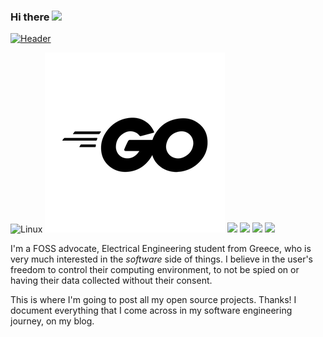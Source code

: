 ### Hi there <img src="https://raw.githubusercontent.com/MartinHeinz/MartinHeinz/master/wave.gif" width="30px">
[![](https://raw.githubusercontent.com/MartinHeinz/<OWNER>/<OWNER>/readme_header.png "Header")](https://some-url.dev/)

![Linux](https://img.shields.io/badge/Linux-FCC624?style=for-the-badge&logo=linux&logoColor=black)
![](https://raw.githubusercontent.com/github/explore/80688e429a7d4ef2fca1e82350fe8e3517d3494d/topics/go/go.png)
![](https://img.shields.io/badge/Python-14354C?style=for-the-badge&logo=python&logoColor=white)
![](https://img.shields.io/badge/C%2B%2B-00599C?style=for-the-badge&logo=c%2B%2B&logoColor=white)
![](https://img.shields.io/badge/C-00599C?style=for-the-badge&logo=c&logoColor=white)
![](https://img.shields.io/badge/Java-ED8B00?style=for-the-badge&logo=java&logoColor=white)


I'm a FOSS advocate, Electrical Engineering student from Greece, who is very much interested in the *software* side of things.
I believe in the user's freedom to control their computing environment, to not be spied on or having their data collected without their consent.

This is where I'm going to post all my open source projects. Thanks!
I document everything that I come across in my software engineering journey, on my blog.
